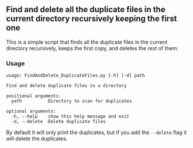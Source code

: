 ## Find and delete all the duplicate files in the current directory recursively keeping the first one

This is a simple script that finds all the duplicate files in the current directory recursively, keeps the first copy, and deletes the rest of them.

### Usage
```
usage: FindAndDelete_DuplicateFiles.py [-h] [-d] path

Find and delete duplicate files in a directory       

positional arguments:
  path          Directory to scan for duplicates     

optional arguments:
  -h, --help    show this help message and exit      
  -d, --delete  Delete duplicate files
```

By default it will only print the duplicates, but if you add the `--delete` flag it will delete the duplicates.